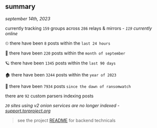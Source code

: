 
## summary
_september 14th, 2023_

currently tracking `159` groups across `286` relays & mirrors - _`119` currently online_

⏲ there have been `8` posts within the `last 24 hours`

🦈 there have been `220` posts within the `month of september`

🪐 there have been `1345` posts within the `last 90 days`

🏚 there have been `3244` posts within the `year of 2023`

🦕 there have been `7934` posts `since the dawn of ransomwatch`

there are `92` custom parsers indexing posts

_`20` sites using v2 onion services are no longer indexed - [support.torproject.org](https://support.torproject.org/onionservices/v2-deprecation/)_

> see the project [README](https://github.com/joshhighet/ransomwatch#ransomwatch--) for backend technicals
